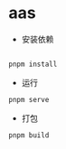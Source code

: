 # aas



- 安装依赖

```bash

pnpm install

```

- 运行

```bash
pnpm serve
```

- 打包

```bash
pnpm build
```
